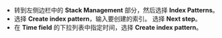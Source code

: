 - 转到左侧边栏中的 **Stack Management** 部分，然后选择 **Index Patterns**。
- 选择 **Create index pattern**，输入要创建的索引。 选择 **Next step**。
- 在 **Time field** 的下拉列表中指定时间，选择 **Create index pattern**。